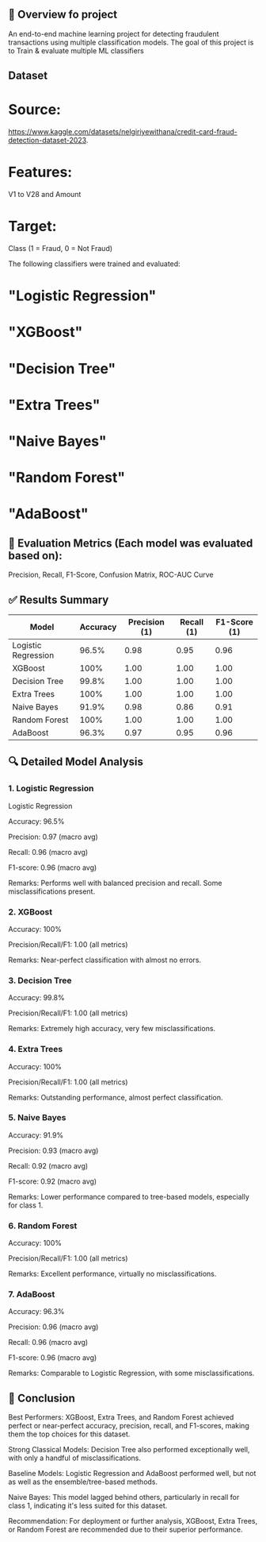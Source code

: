 
## 📌 Overview fo project
An end-to-end machine learning project for detecting fraudulent transactions using multiple classification models.
The goal of this project is to Train & evaluate multiple ML classifiers
 
## Dataset

# Source: 

https://www.kaggle.com/datasets/nelgiriyewithana/credit-card-fraud-detection-dataset-2023.

# Features: 

V1 to V28 and Amount

# Target: 

Class (1 = Fraud, 0 = Not Fraud)

The following classifiers were trained and evaluated:

# "Logistic Regression"

# "XGBoost"

# "Decision Tree"  

# "Extra Trees"

# "Naive Bayes"

# "Random Forest"

# "AdaBoost"

## 🧪 Evaluation Metrics (Each model was evaluated based on):

Precision, Recall, F1-Score, Confusion Matrix, ROC-AUC Curve

## ✅ Results Summary

| Model              | Accuracy | Precision (1) | Recall (1) | F1-Score (1) |
|-------------------|----------|---------------|------------|--------------|
| Logistic Regression | 96.5%   | 0.98          | 0.95       | 0.96         |
| XGBoost             | 100%    | 1.00          | 1.00       | 1.00         |
| Decision Tree       | 99.8%   | 1.00          | 1.00       | 1.00         |
| Extra Trees         | 100%    | 1.00          | 1.00       | 1.00         |
| Naive Bayes         | 91.9%   | 0.98          | 0.86       | 0.91         |
| Random Forest       | 100%    | 1.00          | 1.00       | 1.00         |
| AdaBoost            | 96.3%   | 0.97          | 0.95       | 0.96         |


## 🔍 Detailed Model Analysis

### 1. **Logistic Regression**

Logistic Regression

Accuracy: 96.5%

Precision: 0.97 (macro avg)

Recall: 0.96 (macro avg)

F1-score: 0.96 (macro avg)

Remarks: Performs well with balanced precision and recall. Some misclassifications present.


### 2. XGBoost

Accuracy: 100%

Precision/Recall/F1: 1.00 (all metrics)

Remarks: Near-perfect classification with almost no errors.

### 3. Decision Tree

Accuracy: 99.8%

Precision/Recall/F1: 1.00 (all metrics)

Remarks: Extremely high accuracy, very few misclassifications.

### 4. Extra Trees

Accuracy: 100%

Precision/Recall/F1: 1.00 (all metrics)

Remarks: Outstanding performance, almost perfect classification.

### 5. Naive Bayes

Accuracy: 91.9%

Precision: 0.93 (macro avg)

Recall: 0.92 (macro avg)

F1-score: 0.92 (macro avg)
 
Remarks: Lower performance compared to tree-based models, especially for class 1.

### 6. Random Forest

Accuracy: 100%

Precision/Recall/F1: 1.00 (all metrics)

Remarks: Excellent performance, virtually no misclassifications.

### 7. AdaBoost

Accuracy: 96.3%

Precision: 0.96 (macro avg)

Recall: 0.96 (macro avg)

F1-score: 0.96 (macro avg)

Remarks: Comparable to Logistic Regression, with some misclassifications.

## 📝 Conclusion

Best Performers: XGBoost, Extra Trees, and Random Forest achieved perfect or near-perfect accuracy, precision, recall, and F1-scores, making them the top choices for this dataset.

Strong Classical Models: Decision Tree also performed exceptionally well, with only a handful of misclassifications.

Baseline Models: Logistic Regression and AdaBoost performed well, but not as well as the ensemble/tree-based methods.

Naive Bayes: This model lagged behind others, particularly in recall for class 1, indicating it's less suited for this dataset.

Recommendation: For deployment or further analysis, XGBoost, Extra Trees, or Random Forest are recommended due to their superior performance.


